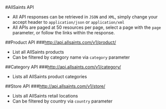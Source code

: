 #AllSaints API

* All API responses can be retrieved in `JSON` and `XML`, simply change your accept header to `application/json` or `application/xml`
* All APIs are paged at 50 resources per page, select a page with the `page` parameter, or follow the links within the response.

##Product API
###http://api.allsaints.com/v1/product/

* List all AllSaints products
* Can be filtered by category name via `category` parameter

##Category API
###http://api.allsaints.com/v1/category/

* Lists all AllSaints product categories

##Store API
###http://api.allsaints.com/v1/store/

* Lists all AllSaints retail locations
* Can be filtered by country via `country` parameter


